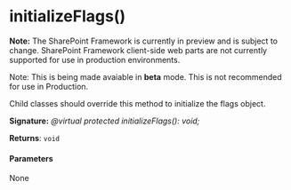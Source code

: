 # initializeFlags()
**Note:** The SharePoint Framework is currently in preview and is subject to change. SharePoint Framework client-side web parts are not currently supported for use in production environments.

 Note: This is being made avaiable in **beta** mode. This is not recommended for use in Production.

Child classes should override this method to initialize the flags object.

**Signature:** _@virtual protected initializeFlags(): void;_

**Returns**: `void`





#### Parameters
None


